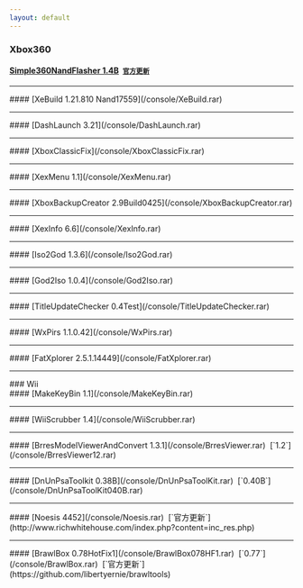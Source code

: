 ```yaml
---
layout: default
---
```


### Xbox360<br>
#### [Simple360NandFlasher 1.4B](/console/Simple360NandFlasher.rar)&nbsp;&nbsp;[`官方更新`](https://github.com/Swizzy/XDK_Projects/tree/master/Simple%20360%20NAND%20Flasher)
<hr>
#### [XeBuild 1.21.810 Nand17559](/console/XeBuild.rar)
<hr>
#### [DashLaunch 3.21](/console/DashLaunch.rar)
<hr>
#### [XboxClassicFix](/console/XboxClassicFix.rar)
<hr>
#### [XexMenu 1.1](/console/XexMenu.rar)
<hr>
#### [XboxBackupCreator 2.9Build0425](/console/XboxBackupCreator.rar)
<hr>
#### [XexInfo 6.6](/console/XexInfo.rar)
<hr>
#### [Iso2God 1.3.6](/console/Iso2God.rar)
<hr>
#### [God2Iso 1.0.4](/console/God2Iso.rar)
<hr>
#### [TitleUpdateChecker 0.4Test](/console/TitleUpdateChecker.rar)
<hr>
#### [WxPirs 1.1.0.42](/console/WxPirs.rar)
<hr>
#### [FatXplorer 2.5.1.14449](/console/FatXplorer.rar)
<hr>
### Wii<br>
#### [MakeKeyBin 1.1](/console/MakeKeyBin.rar)
<hr>
#### [WiiScrubber 1.4](/console/WiiScrubber.rar)
<hr>
#### [BrresModelViewerAndConvert 1.3.1](/console/BrresViewer.rar)&nbsp;&nbsp;[`1.2`](/console/BrresViewer12.rar)
<hr>
#### [DnUnPsaToolkit 0.38B](/console/DnUnPsaToolKit.rar)&nbsp;&nbsp;[`0.40B`](/console/DnUnPsaToolKit040B.rar)
<hr>
#### [Noesis 4452](/console/Noesis.rar)&nbsp;&nbsp;[`官方更新`](http://www.richwhitehouse.com/index.php?content=inc_res.php)
<hr>
#### [BrawlBox 0.78HotFix1](/console/BrawlBox078HF1.rar)&nbsp;&nbsp;[`0.77`](/console/BrawlBox.rar)&nbsp;&nbsp;[`官方更新`](https://github.com/libertyernie/brawltools)
